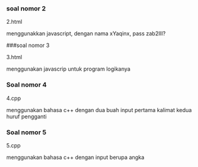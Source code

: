### soal nomor 2

2.html

menggunakkan javascript, dengan nama xYaqinx, pass zab2III?


###soal nomor 3 

3.html

menggunakan javascrip untuk program logikanya


### Soal nomor 4

4.cpp


menggunakan bahasa c++ dengan dua buah input pertama kalimat kedua huruf pengganti

### Soal nomor 5 

5.cpp 

menggunakan bahasa c++ dengan input berupa angka 